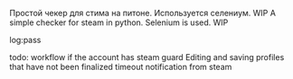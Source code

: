 Простой чекер для стима на питоне. Используется селениум. WIP
A simple checker for steam in python. Selenium is used. WIP

log:pass

todo: 
workflow if the account has steam guard
Editing and saving profiles that have not been finalized
timeout notification from steam
